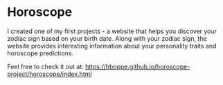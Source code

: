 # Horoscope

I created one of my first projects - a website that helps you discover your zodiac sign based on your birth date. Along with your zodiac sign, the website provides interesting information about your personality traits and horoscope predictions.

Feel free to check it out at: https://hboppe.github.io/horoscope-project/horoscope/index.html
 
